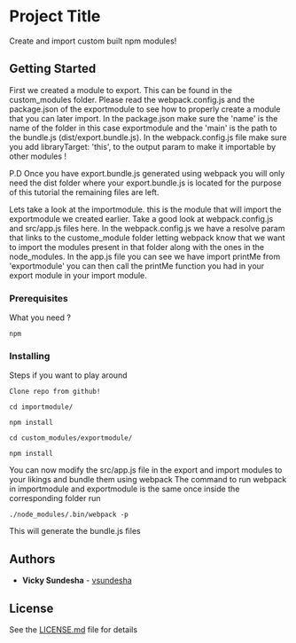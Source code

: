 # Project Title

Create and import custom built npm modules!

## Getting Started
First we created a module to export. This can be found in the custom_modules folder. Please read the webpack.config.js and the package.json of the exportmodule to see how to properly create a module that you can later import. In the package.json make sure the 'name' is the name of the folder in this case exportmodule and the 'main' is the path to the bundle.js (dist/export.bundle.js). In the webpack.config.js file make sure you add libraryTarget: 'this', to the output param to make it importable by other modules !

P.D Once you have export.bundle.js generated using webpack you will only need the dist folder where your export.bundle.js is located for the purpose of this tutorial the remaining files are left.

Lets take a look at the importmodule. this is the module that will import the exportmodule we created earlier. Take a good look at webpack.config.js and src/app.js files here. In the webpack.config.js we have a resolve param that links to the custome_module folder letting webpack know that we want to import the modules present in that folder along with the ones in the node_modules. In the app.js file you can see we have import printMe from 'exportmodule' you can then call the printMe function you had in your export module in your import module.

### Prerequisites

What you need ?
```
npm
```

### Installing

Steps if you want to play around

```
Clone repo from github!

cd importmodule/

npm install

cd custom_modules/exportmodule/

npm install

```

You can now modify the src/app.js file in the export and import modules to your likings and bundle them using webpack
The command to run webpack in importmodule and exportmodule is the same once inside the corresponding folder run

```
./node_modules/.bin/webpack -p
```

This will generate the bundle.js files


## Authors

* **Vicky Sundesha** - [vsundesha](https://github.com/vsundesha)

## License

See the [LICENSE.md](LICENSE.md) file for details


